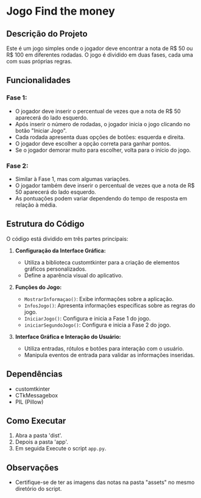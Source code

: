 # Jogo Find the money

## Descrição do Projeto

Este é um jogo simples onde o jogador deve encontrar a nota de R$ 50 ou R$ 100 em diferentes rodadas. O jogo é dividido em duas fases, cada uma com suas próprias regras.

## Funcionalidades

### Fase 1:
- O jogador deve inserir o percentual de vezes que a nota de R$ 50 aparecerá do lado esquerdo.
- Após inserir o número de rodadas, o jogador inicia o jogo clicando no botão "Iniciar Jogo".
- Cada rodada apresenta duas opções de botões: esquerda e direita.
- O jogador deve escolher a opção correta para ganhar pontos.
- Se o jogador demorar muito para escolher, volta para o início do jogo.

### Fase 2:
- Similar à Fase 1, mas com algumas variações.
- O jogador também deve inserir o percentual de vezes que a nota de R$ 50 aparecerá do lado esquerdo.
- As pontuações podem variar dependendo do tempo de resposta em relação à média.

## Estrutura do Código

O código está dividido em três partes principais:

1. **Configuração da Interface Gráfica:**
   - Utiliza a biblioteca customtkinter para a criação de elementos gráficos personalizados.
   - Define a aparência visual do aplicativo.

2. **Funções do Jogo:**
   - `MostrarInformaçao()`: Exibe informações sobre a aplicação.
   - `InfosJogo()`: Apresenta informações específicas sobre as regras do jogo.
   - `IniciarJogo()`: Configura e inicia a Fase 1 do jogo.
   - `iniciarSegundoJogo()`: Configura e inicia a Fase 2 do jogo.

3. **Interface Gráfica e Interação do Usuário:**
   - Utiliza entradas, rótulos e botões para interação com o usuário.
   - Manipula eventos de entrada para validar as informações inseridas.

## Dependências

- customtkinter
- CTkMessagebox
- PIL (Pillow)

## Como Executar

1. Abra a pasta 'dist'.
2. Depois a pasta 'app'.
3. Em seguida Execute o script `app.py`.

## Observações

- Certifique-se de ter as imagens das notas na pasta "assets" no mesmo diretório do script.
